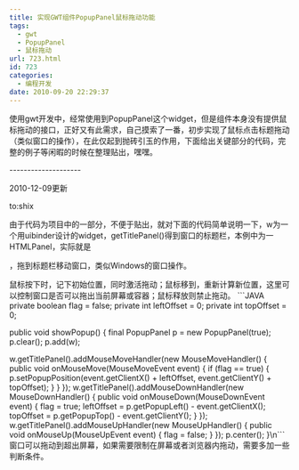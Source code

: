 ```yaml
---
title: 实现GWT组件PopupPanel鼠标拖动功能
tags:
  - gwt
  - PopupPanel
  - 鼠标拖动
url: 723.html
id: 723
categories:
  - 编程开发
date: 2010-09-20 22:29:37
---
```


使用gwt开发中，经常使用到PopupPanel这个widget，但是组件本身没有提供鼠标拖动的接口，正好又有此需求，自己摸索了一番，初步实现了鼠标点击标题拖动（类似窗口的操作），在此仅起到抛砖引玉的作用，下面给出关键部分的代码，完整的例子等闲暇的时候在整理贴出，嘿嘿。  

\-\-\-\-\-\-\-\-\-\-\-\-\-\-\-\-\-\-\-\-  

2010-12-09更新  

to:shix  

由于代码为项目中的一部分，不便于贴出，就对下面的代码简单说明一下，w为一个用uibinder设计的widget，getTitlePanel()得到窗口的标题栏，本例中为一HTMLPanel，实际就是<div>，拖到标题栏移动窗口，类似Windows的窗口操作。  

鼠标按下时，记下初始位置，同时激活拖动；鼠标移到，重新计算新位置，这里可以控制窗口是否可以拖出当前屏幕或容器；鼠标释放则禁止拖动。 ```JAVA private boolean flag = false; private int leftOffset = 0; private int topOffset = 0;  

public void showPopup() { final PopupPanel p = new PopupPanel(true); p.clear(); p.add(w);  

w.getTitlePanel().addMouseMoveHandler(new MouseMoveHandler() { public void onMouseMove(MouseMoveEvent event) { if (flag == true) { p.setPopupPosition(event.getClientX() + leftOffset, event.getClientY() + topOffset); } } }); w.getTitlePanel().addMouseDownHandler(new MouseDownHandler() { public void onMouseDown(MouseDownEvent event) { flag = true; leftOffset = p.getPopupLeft() - event.getClientX(); topOffset = p.getPopupTop() - event.getClientY(); } }); w.getTitlePanel().addMouseUpHandler(new MouseUpHandler() { public void onMouseUp(MouseUpEvent event) { flag = false; } }); p.center(); }\\n``` 窗口可以拖动到超出屏幕，如果需要限制在屏幕或者浏览器内拖动，需要多加一些判断条件。
